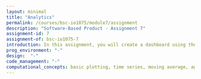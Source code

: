 ```yaml
---
layout: minimal
title: "Analytics"
permalink: /courses/bsc-io1075/module7/assignment
description: "Software-Based Product - Assignment 7"
assignment-id: 7
assignment-of: bsc-io1075-7
introduction: In this assignment, you will create a dashboard using the smart thermostat data to provide energy and comfort feedback.
prog_environment: "-"
design:  "-"
code_management: "-"
computational_concepts: basic plotting, time series, moving average, aggregation, dashboard
---
```

